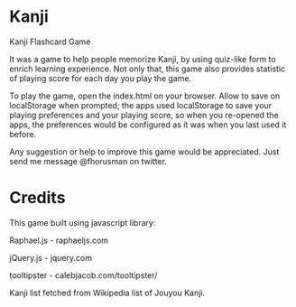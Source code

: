 Kanji
=====

Kanji Flashcard Game

It was a game to help people memorize Kanji, by using quiz-like form to enrich learning experience.
Not only that, this game also provides statistic of playing score for each day you play the game.

To play the game, open the index.html on your browser. Allow to save on localStorage when prompted; the apps used localStorage to save your playing preferences and your playing score, so when you re-opened the apps, the preferences would be configured as it was when you last used it before.

Any suggestion or help to improve this game would be appreciated. Just send me message @fhorusman on twitter.

Credits
=====

This game built using javascript library:

Raphael.js - raphaeljs.com
	
jQuery.js  - jquery.com
	
tooltipster - calebjacob.com/tooltipster/

Kanji list fetched from Wikipedia list of Jouyou Kanji.
